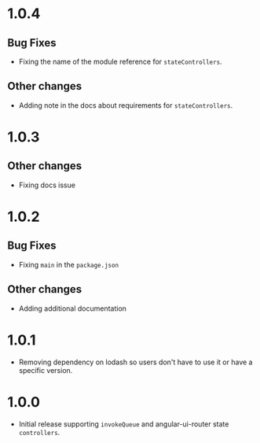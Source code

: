 # 1.0.4

## Bug Fixes

- Fixing the name of the module reference for `stateControllers`.

## Other changes

- Adding note in the docs about requirements for `stateControllers`.

# 1.0.3

## Other changes

- Fixing docs issue

# 1.0.2

## Bug Fixes

- Fixing `main` in the `package.json`

## Other changes

- Adding additional documentation

# 1.0.1

- Removing dependency on lodash so users don't have to use it or have a specific version.

# 1.0.0

- Initial release supporting `invokeQueue` and angular-ui-router state `controllers`.
